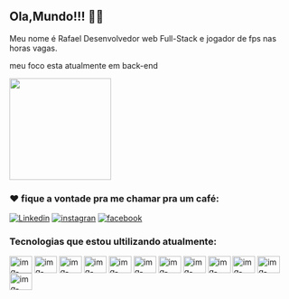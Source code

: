 ## Ola,Mundo!!! 👨‍💻

Meu nome é Rafael
Desenvolvedor web Full-Stack e jogador de fps nas horas vagas.

meu foco esta atualmente em back-end


<div>
   <img height="180em" src="https://github-readme-stats.vercel.app/api?username=rafaelsantos7520&show_icons=true&theme=tokyonight"/>  
</div>

### ❤️ fique a vontade pra me chamar pra um café:
[![Linkedin](https://img.shields.io/badge/LinkedIn-0077B5?style=for-the-badge&logo=linkedin&logoColor=white)]()
[![instagran](https://img.shields.io/badge/Instagram-E4405F?style=for-the-badge&logo=instagram&logoColor=white)]()
[![facebook](https://img.shields.io/badge/Facebook-1877F2?style=for-the-badge&logo=facebook&logoColor=white)]()


### Tecnologias que estou ultilizando atualmente:

<div>
  <img align="center" alt="img-html" height="30" width="40" src="https://cdn.jsdelivr.net/gh/devicons/devicon/icons/html5/html5-original.svg"/>
  <img align="center" alt="img-typescript" height="30" width="40"src="https://cdn.jsdelivr.net/gh/devicons/devicon/icons/typescript/typescript-original.svg"/>
  <img align="center" alt="img-python" height="30" width="40" src="https://cdn.jsdelivr.net/gh/devicons/devicon/icons/python/python-original-wordmark.svg" />
  <img align="center" alt="img-postgresql" height="30" width="40" src="https://cdn.jsdelivr.net/gh/devicons/devicon/icons/postgresql/postgresql-original.svg">
  <img align="center" alt="img-css3" height="30" width="40" src="https://cdn.jsdelivr.net/gh/devicons/devicon/icons/css3/css3-original.svg"  >
  <img align="center" alt="img-javaascript" height="30" width="40" src="https://cdn.jsdelivr.net/gh/devicons/devicon/icons/javascript/javascript-original.svg">
  <img align="center" alt="img-react" height="30" width="40" src="https://cdn.jsdelivr.net/gh/devicons/devicon/icons/react/react-original-wordmark.svg" >
  <img align="center" alt="img-express" height="30" width="40" src="https://cdn.jsdelivr.net/gh/devicons/devicon/icons/git/git-original-wordmark.svg" src="https://cdn.jsdelivr.net/gh/devicons/devicon/icons/express/express-original.svg">
  <img align="center" alt="img-node" height="30" width="40"  src="https://cdn.jsdelivr.net/gh/devicons/devicon/icons/nodejs/nodejs-original.svg"  >
  <img align="center" alt="img-express" height="30" width="40" src="https://cdn.jsdelivr.net/gh/devicons/devicon/icons/express/express-original.svg"  >
  <img align="center" alt="img-django" height="30" width="40" src="https://cdn.jsdelivr.net/gh/devicons/devicon/icons/django/django-plain-wordmark.svg" >
  <img align="center" alt="img-linux" height="30" width="40"  src="https://cdn.jsdelivr.net/gh/devicons/devicon/icons/linux/linux-original.svg">
  



  
</div>

